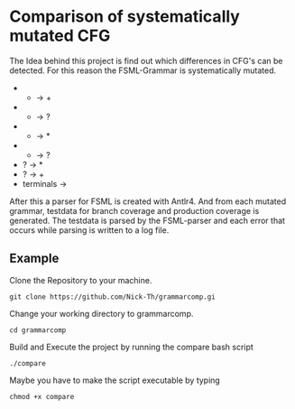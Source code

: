 # Comparison of systematically mutated CFG
The Idea behind this project is find out which differences in CFG's can be detected. 
For this reason the FSML-Grammar is systematically mutated. 
* * -> +
* * -> ?
* + -> *
* + -> ?
* ? -> *
* ? -> +
* terminals -> 

After this a parser for FSML is created with Antlr4. And from each mutated grammar, testdata for branch coverage and production 
coverage is generated.
The testdata is parsed by the FSML-parser and each error that occurs while parsing is written to a log file.

## Example
Clone the Repository to your machine.

`git clone https://github.com/Nick-Th/grammarcomp.gi`

Change your working directory to grammarcomp.

`cd grammarcomp`

Build and Execute the project by running the compare bash script

`./compare`

Maybe you have to make the script executable by typing

`chmod +x compare`



